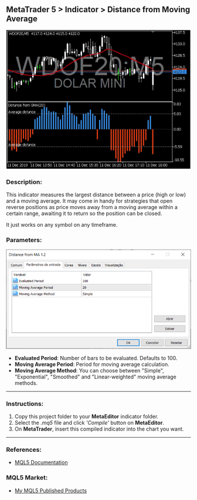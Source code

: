 ## MetaTrader 5 > Indicator > Distance from Moving Average
![Distance from Moving Average](img/splash.gif)

### Description:
This indicator measures the largest distance between a price (high or low) and a moving average. It may come in handy for strategies that open reverse positions as price moves away from a moving average within a certain range, awaiting it to return so the position can be closed.

It just works on any symbol on any timeframe.

### Parameters:
![Parameters](img/parameters.png)

* **Evaluated Period**: Number of bars to be evaluated. Defaults to 100.
* **Moving Average Period**: Period for moving average calculation.
* **Moving Average Method**: You can choose between "Simple", "Exponential", "Smoothed" and "Linear-weighted" moving average methods.

----
### Instructions:
1. Copy this project folder to your **MetaEditor** indicator folder.
2. Select the *.mq5* file and click *'Compile'* button on **MetaEditor**.
3. On **MetaTrader**, insert this compiled indicator into the chart you want.

----
### References:
* [MQL5 Documentation](https://www.mql5.com/en/docs)

### MQL5 Market:
* [My MQL5 Published Products](https://www.mql5.com/en/users/leonardo_splinter/seller)